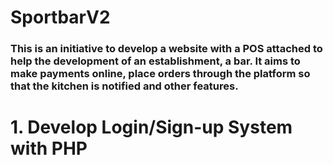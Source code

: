 # SportbarV2
### This is an initiative to develop a website with a POS attached to help the development of an establishment, a bar. It aims to make payments online, place orders through the platform so that the kitchen is notified and other features.
# 1. Develop Login/Sign-up System with PHP


